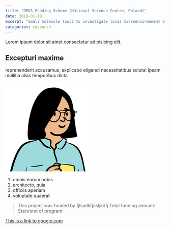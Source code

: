 ```yaml
---
title: "OPUS Funding Scheme (National Science Centre, Poland)"
date: 2019-01-18
excerpt: "Small molecule tools to investigate local microenvironment of protein"
categories: research
---
```

Lorem ipsum dolor sit amet consectetur adipisicing elit.

## Excepturi maxime

reprehenderit accusamus, explicabo eligendi necessitatibus soluta! Ipsam mollitia alias temporibus dicta

![gatsby tutorial](../images/gatsby-tutorial.png)

1. omnis earum nobis
2. architecto, quia
3. officiis aperiam
4. voluptate quaerat

> This project was funded by fjlsadkfjasl;kdfj
> Total funding amount:
> Start/end of program:

[This is a link to google.com](google.com)